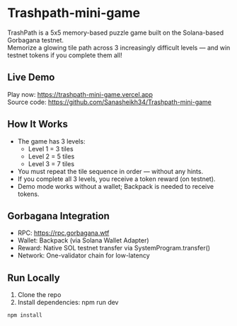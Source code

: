 # Trashpath-mini-game

TrashPath is a 5x5 memory-based puzzle game built on the Solana-based Gorbagana testnet.  
Memorize a glowing tile path across 3 increasingly difficult levels — and win testnet tokens if you complete them all!

## Live Demo

 Play now: https://trashpath-mini-game.vercel.app  
 Source code: https://github.com/Sanasheikh34/Trashpath-mini-game

##  How It Works

- The game has 3 levels:
   - Level 1 = 3 tiles
   - Level 2 = 5 tiles
   - Level 3 = 7 tiles
- You must repeat the tile sequence in order — without any hints.
- If you complete all 3 levels, you receive a token reward (on testnet).
- Demo mode works without a wallet; Backpack is needed to receive tokens.

##  Gorbagana Integration

- RPC: https://rpc.gorbagana.wtf
- Wallet: Backpack (via Solana Wallet Adapter)
- Reward: Native SOL testnet transfer via SystemProgram.transfer()
- Network: One-validator chain for low-latency

##  Run Locally

1. Clone the repo  
2. Install dependencies: npm run dev


```bash
npm install

